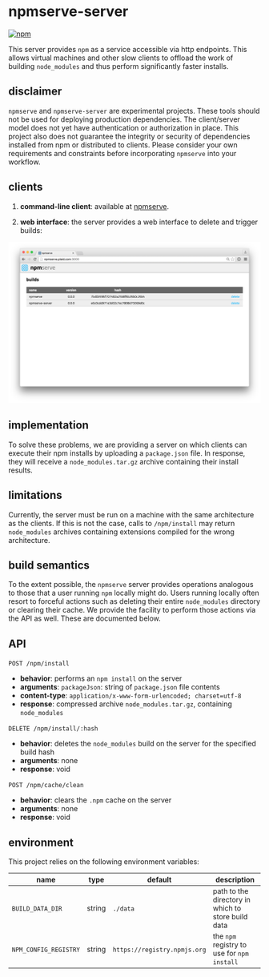 # npmserve-server

[![npm](https://img.shields.io/npm/v/npmserve-server.svg?maxAge=2592000)]()

This server provides `npm` as a service accessible via http endpoints.
This allows virtual machines and other slow clients to offload the work of building `node_modules` and thus perform significantly faster installs.

## disclaimer

`npmserve` and `npmserve-server` are experimental projects. These tools should not be used for deploying production dependencies. The client/server model does not yet have authentication or authorization in place. This project also does not guarantee the integrity or security of dependencies installed from npm or distributed to clients. Please consider your own requirements and constraints before incorporating `npmserve` into your workflow.

## clients

1. **command-line client**: available at [npmserve](https://github.com/plaid/npmserve).

2. **web interface**: the server provides a web interface to delete and trigger builds:

![web interface](docs/screenshot.png)

## implementation

To solve these problems, we are providing a server on which clients can execute their
npm installs by uploading a `package.json` file. In response, they will receive a
`node_modules.tar.gz` archive containing their install results.

## limitations

Currently, the server must be run on a machine with the same architecture as the clients. If this is not the case, calls to `/npm/install` may return `node_modules` archives containing extensions compiled for the wrong architecture.

## build semantics

To the extent possible, the `npmserve` server provides operations analogous to
those that a user running `npm` locally might do. Users running locally often
resort to forceful actions such as deleting their entire `node_modules`
directory or clearing their cache. We provide the facility to perform those
actions via the API as well. These are documented below.

## API

`POST /npm/install`
* **behavior**: performs an `npm install` on the server
* **arguments**: `packageJson`: string of `package.json` file contents
* **content-type**: `application/x-www-form-urlencoded; charset=utf-8`
* **response**: compressed archive `node_modules.tar.gz`, containing `node_modules`

`DELETE /npm/install/:hash`
* **behavior**: deletes the `node_modules` build on the server for the specified build hash
* **arguments**: none
* **response**: void

`POST /npm/cache/clean`
* **behavior**: clears the `.npm` cache on the server
* **arguments**: none
* **response**: void

## environment

This project relies on the following environment variables:

| name | type | default | description |
| ---- | ---- | ------- | ----------- |
| `BUILD_DATA_DIR` | string | `./data` | path to the directory in which to store build data |
| `NPM_CONFIG_REGISTRY` | string | `https://registry.npmjs.org` | the `npm` registry to use for `npm install` |

